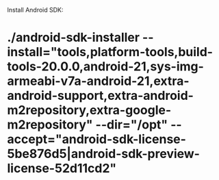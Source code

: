 Install Android SDK:
# ./android-sdk-installer --install="tools,platform-tools,build-tools-20.0.0,android-21,sys-img-armeabi-v7a-android-21,extra-android-support,extra-android-m2repository,extra-google-m2repository" --dir="/opt" --accept="android-sdk-license-5be876d5|android-sdk-preview-license-52d11cd2"
